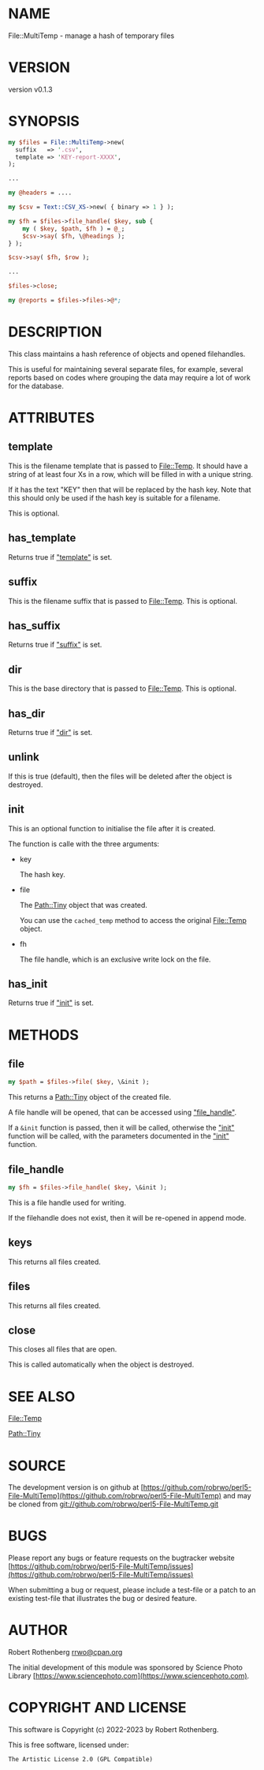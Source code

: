 # NAME

File::MultiTemp - manage a hash of temporary files

# VERSION

version v0.1.3

# SYNOPSIS

```perl
my $files = File::MultiTemp->new(
  suffix   => '.csv',
  template => 'KEY-report-XXXX',
);

...

my @headers = ....

my $csv = Text::CSV_XS->new( { binary => 1 } );

my $fh = $files->file_handle( $key, sub {
    my ( $key, $path, $fh ) = @_;
    $csv->say( $fh, \@headings );
} );

$csv->say( $fh, $row );

...

$files->close;

my @reports = $files->files->@*;
```

# DESCRIPTION

This class maintains a hash reference of objects and opened filehandles.

This is useful for maintaining several separate files, for example, several reports based on codes where grouping the
data may require a lot of work for the database.

# ATTRIBUTES

## template

This is the filename template that is passed to [File::Temp](https://metacpan.org/pod/File%3A%3ATemp). It should have a string of at least four Xs in a row,
which will be filled in with a unique string.

If it has the text "KEY" then that will be replaced by the hash key. Note that this should only be used if the hash key
is suitable for a filename.

This is optional.

## has\_template

Returns true if ["template"](#template) is set.

## suffix

This is the filename suffix that is passed to [File::Temp](https://metacpan.org/pod/File%3A%3ATemp). This is optional.

## has\_suffix

Returns true if ["suffix"](#suffix) is set.

## dir

This is the base directory that is passed to [File::Temp](https://metacpan.org/pod/File%3A%3ATemp). This is optional.

## has\_dir

Returns true if ["dir"](#dir) is set.

## unlink

If this is true (default), then the files will be deleted after the object is destroyed.

## init

This is an optional function to initialise the file after it is created.

The function is calle with the three arguments:

- key

    The hash key.

- file

    The [Path::Tiny](https://metacpan.org/pod/Path%3A%3ATiny) object that was created.

    You can use the `cached_temp` method to access the original [File::Temp](https://metacpan.org/pod/File%3A%3ATemp) object.

- fh

    The file handle, which is an exclusive write lock on the file.

## has\_init

Returns true if ["init"](#init) is set.

# METHODS

## file

```perl
my $path = $files->file( $key, \&init );
```

This returns a [Path::Tiny](https://metacpan.org/pod/Path%3A%3ATiny) object of the created file.

A file handle will be opened, that can be accessed using ["file\_handle"](#file_handle).

If a `&init` function is passed, then it will be called, otherwise the ["init"](#init) function will be called,
with the parameters documented in the ["init"](#init) function.

## file\_handle

```perl
my $fh = $files->file_handle( $key, \&init );
```

This is a file handle used for writing.

If the filehandle does not exist, then it will be re-opened in append mode.

## keys

This returns all files created.

## files

This returns all files created.

## close

This closes all files that are open.

This is called automatically when the object is destroyed.

# SEE ALSO

[File::Temp](https://metacpan.org/pod/File%3A%3ATemp)

[Path::Tiny](https://metacpan.org/pod/Path%3A%3ATiny)

# SOURCE

The development version is on github at [https://github.com/robrwo/perl5-File-MultiTemp](https://github.com/robrwo/perl5-File-MultiTemp)
and may be cloned from [git://github.com/robrwo/perl5-File-MultiTemp.git](git://github.com/robrwo/perl5-File-MultiTemp.git)

# BUGS

Please report any bugs or feature requests on the bugtracker website
[https://github.com/robrwo/perl5-File-MultiTemp/issues](https://github.com/robrwo/perl5-File-MultiTemp/issues)

When submitting a bug or request, please include a test-file or a
patch to an existing test-file that illustrates the bug or desired
feature.

# AUTHOR

Robert Rothenberg <rrwo@cpan.org>

The initial development of this module was sponsored by Science Photo
Library [https://www.sciencephoto.com](https://www.sciencephoto.com).

# COPYRIGHT AND LICENSE

This software is Copyright (c) 2022-2023 by Robert Rothenberg.

This is free software, licensed under:

```
The Artistic License 2.0 (GPL Compatible)
```
